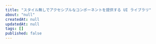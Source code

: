 ```yaml
---
title: "スタイル無しでアクセシブルなコンポーネントを提供する UI ライブラリ"
about: "null"
createdAt: null
updatedAt: null
tags: []
published: false
---
```


